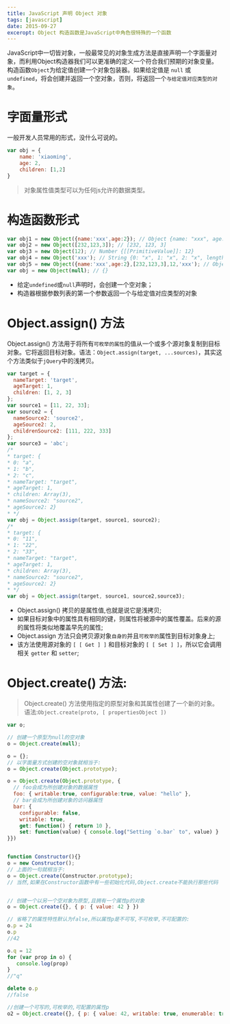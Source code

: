 ```yaml
---
title: JavaScript 声明 Object 对象
tags: [javascript]
date: 2015-09-27
exceropt: Object 构造函数是JavaScript中角色很特殊的一个函数
---
```


JavaScript中一切皆对象，一般最常见的对象生成方法是直接声明一个字面量对象，而利用Object构造器我们可以更准确的定义一个符合我们预期的对象变量。构造函数`Object`为给定值创建一个对象包装器。如果给定值是  `null` 或 `undefined`，将会创建并返回一个空对象，否则，将返回一个`与给定值对应类型的对象`。

# 字面量形式

一般开发人员常用的形式，没什么可说的。

```js
var obj = {
    name: 'xiaoming',
    age: 2,
    children: [1,2]
}
```

> 对象属性值类型可以为任何js允许的数据类型。

# 构造函数形式

```js
var obj1 = new Object({name:'xxx',age:2}); // Object {name: "xxx", age: 2}
var obj2 = new Object([232,123,3]); // [232, 123, 3]
var obj3 = new Object(12); // Number {[[PrimitiveValue]]: 12}
var obj4 = new Object('xxx'); // String {0: "x", 1: "x", 2: "x", length: 3, [[PrimitiveValue]]: "xxx"}
var obj5 = new Object({name:'xxx',age:2},[232,123,3],12,'xxx'); // Object {name: "xxx", age: 2}
var obj = new Object(null); // {}
```

- 给定`undefined`或`null`声明时，会创建一个空对象；
- 构造器根据参数列表的第一个参数返回一个与给定值对应类型的对象

# Object.assign() 方法

Object.assign() 方法用于将所有`可枚举的属性`的值从一个或多个源对象复制到目标对象。它将返回目标对象。语法：`Object.assign(target, ...sources)`，其实这个方法类似于`jQuery`中的浅拷贝。

```js
var target = {
  nameTarget: 'target',
  ageTarget: 1,
  children: [1, 2, 3]
};
var source1 = [11, 22, 33];
var source2 = {
  nameSource2: 'source2',
  ageSource2: 2,
  childrenSource2: [111, 222, 333]
};
var source3 = 'abc';
/*
* target: {
* 0: "a",
* 1: "b",
* 2: "c",
* nameTarget: "target",
* ageTarget: 1,
* children: Array(3),
* nameSource2: "source2",
* ageSource2: 2}
* */
var obj = Object.assign(target, source1, source2);
/*
* target: {
* 0: "11",
* 1: "22",
* 2: "33",
* nameTarget: "target",
* ageTarget: 1,
* children: Array(3),
* nameSource2: "source2",
* ageSource2: 2}
* */
var obj = Object.assign(target, source1, source2,source3);
```

- Object.assign() 拷贝的是属性值,也就是说它是浅拷贝;
- 如果目标对象中的属性具有相同的键，则属性将被源中的属性覆盖。后来的源的属性将类似地覆盖早先的属性;
- Object.assign 方法只会拷贝源对象`自身的`并且`可枚举的`属性到目标对象身上;
- 该方法使用源对象的 `[ [ Get ] ]` 和目标对象的 `[ [ Set ] ]`，所以它会调用相关 `getter` 和 `setter`;

# Object.create() 方法:

> Object.create() 方法使用指定的原型对象和其属性创建了一个新的对象。语法:`Object.create(proto, [ propertiesObject ])`

```js
var o;

// 创建一个原型为null的空对象
o = Object.create(null);

o = {};
// 以字面量方式创建的空对象就相当于:
o = Object.create(Object.prototype);

o = Object.create(Object.prototype, {
  // foo会成为所创建对象的数据属性
  foo: { writable:true, configurable:true, value: "hello" },
  // bar会成为所创建对象的访问器属性
  bar: {
    configurable: false,
    writable: true,
    get: function() { return 10 },
    set: function(value) { console.log("Setting `o.bar` to", value) }
}})


function Constructor(){}
o = new Constructor();
// 上面的一句就相当于:
o = Object.create(Constructor.prototype);
// 当然,如果在Constructor函数中有一些初始化代码,Object.create不能执行那些代码


// 创建一个以另一个空对象为原型,且拥有一个属性p的对象
o = Object.create({}, { p: { value: 42 } })

// 省略了的属性特性默认为false,所以属性p是不可写,不可枚举,不可配置的:
o.p = 24
o.p
//42

o.q = 12
for (var prop in o) {
   console.log(prop)
}
//"q"

delete o.p
//false

//创建一个可写的,可枚举的,可配置的属性p
o2 = Object.create({}, { p: { value: 42, writable: true, enumerable: true, configurable: true } });
```
